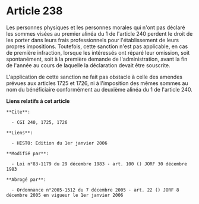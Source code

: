 # Article 238

Les personnes physiques et les personnes morales qui n'ont pas déclaré les sommes visées au premier alinéa du 1 de l'article
240 perdent le droit de les porter dans leurs frais professionnels pour l'établissement de leurs propres impositions.
Toutefois, cette sanction n'est pas applicable, en cas de première infraction, lorsque les intéressés ont réparé leur
omission, soit spontanément, soit à la première demande de l'administration, avant la fin de l'année au cours de laquelle la
déclaration devait être souscrite.

L'application de cette sanction ne fait pas obstacle à celle des amendes prévues aux articles 1725 et 1726, ni à l'imposition
des mêmes sommes au nom du bénéficiaire conformément au deuxième alinéa du 1 de l'article 240.

**Liens relatifs à cet article**

	**Cite**:

	  - CGI 240, 1725, 1726

	**Liens**:

	  - HISTO: Edition du 1er janvier 2006

	**Modifié par**:

	  - Loi n°83-1179 du 29 décembre 1983 - art. 100 () JORF 30 décembre 1983

	**Abrogé par**:

	  - Ordonnance n°2005-1512 du 7 décembre 2005 - art. 22 () JORF 8 décembre 2005 en vigueur le 1er janvier 2006
